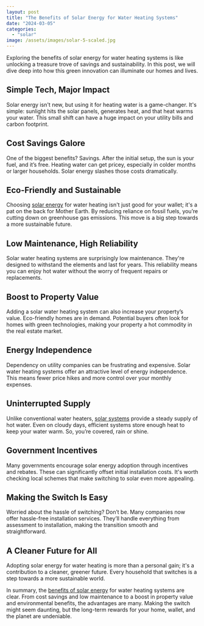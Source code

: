 ```yaml
---
layout: post
title: "The Benefits of Solar Energy for Water Heating Systems"
date: "2024-03-05"
categories: 
  - "solar"
image: /assets/images/solar-5-scaled.jpg
---
```


Exploring the benefits of solar energy for water heating systems is like unlocking a treasure trove of savings and sustainability. In this post, we will dive deep into how this green innovation can illuminate our homes and lives.

## Simple Tech, Major Impact

Solar energy isn't new, but using it for heating water is a game-changer. It's simple: sunlight hits the solar panels, generates heat, and that heat warms your water. This small shift can have a huge impact on your utility bills and carbon footprint.

## Cost Savings Galore

One of the biggest benefits? Savings. After the initial setup, the sun is your fuel, and it’s free. Heating water can get pricey, especially in colder months or larger households. Solar energy slashes those costs dramatically.

## Eco-Friendly and Sustainable

Choosing [solar energy](/how-is-a-solar-energy-system-composed/) for water heating isn't just good for your wallet; it's a pat on the back for Mother Earth. By reducing reliance on fossil fuels, you’re cutting down on greenhouse gas emissions. This move is a big step towards a more sustainable future.

## Low Maintenance, High Reliability

Solar water heating systems are surprisingly low maintenance. They're designed to withstand the elements and last for years. This reliability means you can enjoy hot water without the worry of frequent repairs or replacements.

## Boost to Property Value

Adding a solar water heating system can also increase your property’s value. Eco-friendly homes are in demand. Potential buyers often look for homes with green technologies, making your property a hot commodity in the real estate market.

## Energy Independence

Dependency on utility companies can be frustrating and expensive. Solar water heating systems offer an attractive level of energy independence. This means fewer price hikes and more control over your monthly expenses.

## Uninterrupted Supply

Unlike conventional water heaters, [solar systems](/grid-tied-vs-off-grid-solar-system/) provide a steady supply of hot water. Even on cloudy days, efficient systems store enough heat to keep your water warm. So, you’re covered, rain or shine.

## Government Incentives

Many governments encourage solar energy adoption through incentives and rebates. These can significantly offset initial installation costs. It's worth checking local schemes that make switching to solar even more appealing.

## Making the Switch Is Easy

Worried about the hassle of switching? Don’t be. Many companies now offer hassle-free installation services. They’ll handle everything from assessment to installation, making the transition smooth and straightforward.

## A Cleaner Future for All

Adopting solar energy for water heating is more than a personal gain; it's a contribution to a cleaner, greener future. Every household that switches is a step towards a more sustainable world.

In summary, the [benefits of solar energy](/environmental-benefits-of-solar-energy/) for water heating systems are clear. From cost savings and low maintenance to a boost in property value and environmental benefits, the advantages are many. Making the switch might seem daunting, but the long-term rewards for your home, wallet, and the planet are undeniable.
